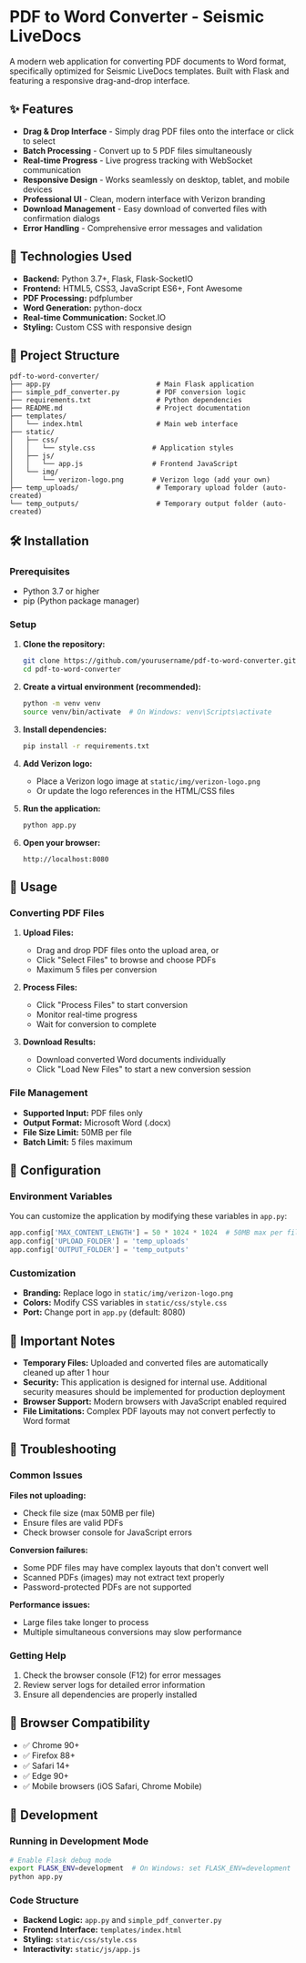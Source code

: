 # PDF to Word Converter - Seismic LiveDocs

A modern web application for converting PDF documents to Word format, specifically optimized for Seismic LiveDocs templates. Built with Flask and featuring a responsive drag-and-drop interface.

## ✨ Features

- **Drag & Drop Interface** - Simply drag PDF files onto the interface or click to select
- **Batch Processing** - Convert up to 5 PDF files simultaneously
- **Real-time Progress** - Live progress tracking with WebSocket communication
- **Responsive Design** - Works seamlessly on desktop, tablet, and mobile devices
- **Professional UI** - Clean, modern interface with Verizon branding
- **Download Management** - Easy download of converted files with confirmation dialogs
- **Error Handling** - Comprehensive error messages and validation

## 🚀 Technologies Used

- **Backend:** Python 3.7+, Flask, Flask-SocketIO
- **Frontend:** HTML5, CSS3, JavaScript ES6+, Font Awesome
- **PDF Processing:** pdfplumber
- **Word Generation:** python-docx
- **Real-time Communication:** Socket.IO
- **Styling:** Custom CSS with responsive design

## 📁 Project Structure

```
pdf-to-word-converter/
├── app.py                          # Main Flask application
├── simple_pdf_converter.py         # PDF conversion logic
├── requirements.txt                # Python dependencies
├── README.md                       # Project documentation
├── templates/
│   └── index.html                  # Main web interface
├── static/
│   ├── css/
│   │   └── style.css              # Application styles
│   ├── js/
│   │   └── app.js                 # Frontend JavaScript
│   └── img/
│       └── verizon-logo.png       # Verizon logo (add your own)
├── temp_uploads/                   # Temporary upload folder (auto-created)
└── temp_outputs/                   # Temporary output folder (auto-created)
```

## 🛠️ Installation

### Prerequisites

- Python 3.7 or higher
- pip (Python package manager)

### Setup

1. **Clone the repository:**
   ```bash
   git clone https://github.com/yourusername/pdf-to-word-converter.git
   cd pdf-to-word-converter
   ```

2. **Create a virtual environment (recommended):**
   ```bash
   python -m venv venv
   source venv/bin/activate  # On Windows: venv\Scripts\activate
   ```

3. **Install dependencies:**
   ```bash
   pip install -r requirements.txt
   ```

4. **Add Verizon logo:**
   - Place a Verizon logo image at `static/img/verizon-logo.png`
   - Or update the logo references in the HTML/CSS files

5. **Run the application:**
   ```bash
   python app.py
   ```

6. **Open your browser:**
   ```
   http://localhost:8080
   ```

## 📖 Usage

### Converting PDF Files

1. **Upload Files:**
   - Drag and drop PDF files onto the upload area, or
   - Click "Select Files" to browse and choose PDFs
   - Maximum 5 files per conversion

2. **Process Files:**
   - Click "Process Files" to start conversion
   - Monitor real-time progress
   - Wait for conversion to complete

3. **Download Results:**
   - Download converted Word documents individually
   - Click "Load New Files" to start a new conversion session

### File Management

- **Supported Input:** PDF files only
- **Output Format:** Microsoft Word (.docx)
- **File Size Limit:** 50MB per file
- **Batch Limit:** 5 files maximum

## 🔧 Configuration

### Environment Variables

You can customize the application by modifying these variables in `app.py`:

```python
app.config['MAX_CONTENT_LENGTH'] = 50 * 1024 * 1024  # 50MB max per file
app.config['UPLOAD_FOLDER'] = 'temp_uploads'
app.config['OUTPUT_FOLDER'] = 'temp_outputs'
```

### Customization

- **Branding:** Replace logo in `static/img/verizon-logo.png`
- **Colors:** Modify CSS variables in `static/css/style.css`
- **Port:** Change port in `app.py` (default: 8080)

## 🚨 Important Notes

- **Temporary Files:** Uploaded and converted files are automatically cleaned up after 1 hour
- **Security:** This application is designed for internal use. Additional security measures should be implemented for production deployment
- **Browser Support:** Modern browsers with JavaScript enabled required
- **File Limitations:** Complex PDF layouts may not convert perfectly to Word format

## 🐛 Troubleshooting

### Common Issues

**Files not uploading:**
- Check file size (max 50MB per file)
- Ensure files are valid PDFs
- Check browser console for JavaScript errors

**Conversion failures:**
- Some PDF files may have complex layouts that don't convert well
- Scanned PDFs (images) may not extract text properly
- Password-protected PDFs are not supported

**Performance issues:**
- Large files take longer to process
- Multiple simultaneous conversions may slow performance

### Getting Help

1. Check the browser console (F12) for error messages
2. Review server logs for detailed error information
3. Ensure all dependencies are properly installed

## 📱 Browser Compatibility

- ✅ Chrome 90+
- ✅ Firefox 88+
- ✅ Safari 14+
- ✅ Edge 90+
- ✅ Mobile browsers (iOS Safari, Chrome Mobile)

## 🔄 Development

### Running in Development Mode

```bash
# Enable Flask debug mode
export FLASK_ENV=development  # On Windows: set FLASK_ENV=development
python app.py
```

### Code Structure

- **Backend Logic:** `app.py` and `simple_pdf_converter.py`
- **Frontend Interface:** `templates/index.html`
- **Styling:** `static/css/style.css`
- **Interactivity:** `static/js/app.js`
